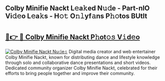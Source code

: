 ## Colby Minifie Nackt L𝚎a𝚔ed N𝚞𝚍e - Part-nIO Vi𝚍𝚎o L𝚎a𝚔s - H𝚘𝚝 O𝚗𝚕yf𝚊ns P𝚑𝚘tos BUtlt

# <h2><a href="http://kfdwaa8.oniu.top/?m=Colby+Minifie+Nackt">🔗👉 🔴 Colby Minifie Nackt P𝚑ot𝚘𝚜 V𝚒d𝚎o</a></h2>

[![Colby Minifie Nackt Nu𝚍e𝚜](https://i.imgur.com/0qMVB7G.gif)](http://kfdwaa8.oniu.top/?m=Colby+Minifie+Nackt)
Digital media creator and web entertainer Colby Minifie Nackt, known for distributing dance and lifestyle knowledge through solo and collaborative dance presentations and short videos. Dedicated community organizer Colby Minifie Nackt, celebrated for their efforts to bring people together and improve their community.  
